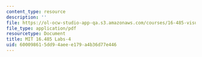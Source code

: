 ```yaml
---
content_type: resource
description: ''
file: https://ol-ocw-studio-app-qa.s3.amazonaws.com/courses/16-485-visual-navigation-for-autonomous-vehicles-vnav-fall-2020/600098615dd94aeee179a4b36d77e446_MIT16_485F20_Lab4Slides.pdf
file_type: application/pdf
resourcetype: Document
title: MIT 16.485 Labs-4
uid: 60009861-5dd9-4aee-e179-a4b36d77e446
---
```

